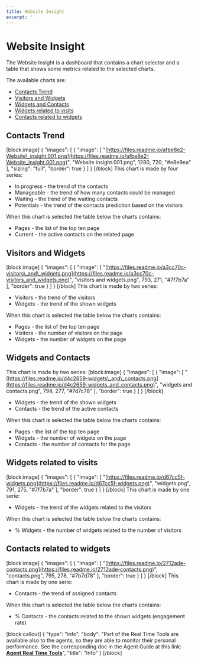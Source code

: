 ```yaml
---
title: Website Insight
excerpt: ''
---
```


# Website Insight

The Website Insight is a dashboard that contains a chart selector and a table that shows some metrics related to the selected charts.

The available charts are:

* [Contacts Trend](website-insight.md#section-contacts-trend)
* [Visitors and Widgets](website-insight.md#section-visitors-and-widgets)
* [Widgets and Contacts](website-insight.md#section-widgets-and-contacts)
* [Widgets related to visits](website-insight.md#section-widgets-related-to-visits)
* [Contacts related to widgets](website-insight.md#section-contacts-related-to-widgets)

## Contacts Trend

\[block:image\] { "images": \[ { "image": \[ "[https://files.readme.io/afbe8e2-Website\_insight.001.png](https://files.readme.io/afbe8e2-Website_insight.001.png)", "Website insight.001.png", 1280, 720, "\#e8e9ea" \], "sizing": "full", "border": true } \] } \[/block\] This chart is made by four series:

* In progress - the trend of the contacts
* Manageable - the trend of how many contacts could be managed
* Waiting - the trend of the waiting contacts
* Potentials - the trend of the contacts prediction based on the visitors

When this chart is selected the table below the charts contains:

* Pages - the list of the top ten page
* Current - the active contacts on the related page

## Visitors and Widgets

\[block:image\] { "images": \[ { "image": \[ "[https://files.readme.io/a3cc70c-visitors\_and\_widgets.png](https://files.readme.io/a3cc70c-visitors_and_widgets.png)", "visitors and widgets.png", 793, 271, "\#7f7b7a" \], "border": true } \] } \[/block\] This chart is made by two series:

* Visitors - the trend of the visitors
* Widgets - the trend of the shown widgets

When this chart is selected the table below the charts contains:

* Pages - the list of the top ten page
* Visitors - the number of visitors on the page
* Widgets - the number of widgets on the page

## Widgets and Contacts

This chart is made by two series: \[block:image\] { "images": \[ { "image": \[ "[https://files.readme.io/d4c2659-widgets\_and\_contacts.png](https://files.readme.io/d4c2659-widgets_and_contacts.png)", "widgets and contacts.png", 794, 277, "\#7d7c78" \], "border": true } \] } \[/block\]

* Widgets - the trend of the shown widgets
* Contacts - the trend of the active contacts

When this chart is selected the table below the charts contains:

* Pages - the list of the top ten page
* Widgets - the number of widgets on the page
* Contacts - the number of contacts for the page

## Widgets related to visits

\[block:image\] { "images": \[ { "image": \[ "[https://files.readme.io/d67cc5f-widgets.png](https://files.readme.io/d67cc5f-widgets.png)", "widgets.png", 791, 275, "\#7f7b7a" \], "border": true } \] } \[/block\] This chart is made by one serie:

* Widgets - the trend of the widgets related to the visitors

When this chart is selected the table below the charts contains:

* % Widgets - the number of widgets related to the number of visitors

## Contacts related to widgets

\[block:image\] { "images": \[ { "image": \[ "[https://files.readme.io/2712ade-contacts.png](https://files.readme.io/2712ade-contacts.png)", "contacts.png", 795, 278, "\#7b7d78" \], "border": true } \] } \[/block\] This chart is made by one serie:

* Contacts - the trend of assigned contacts

When this chart is selected the table below the charts contains:

* % Contacts - the contacts related to the shown widgets \(engagement rate\)

\[block:callout\] { "type": "info", "body": "Part of the Real Time Tools are available also to the agents, so they are able to monitor their personal performance. See the corresponding doc in the Agent Guide at this link: [**Agent Real Time Tools**](doc:agent-real-time-tools)", "title": "Info" } \[/block\]

